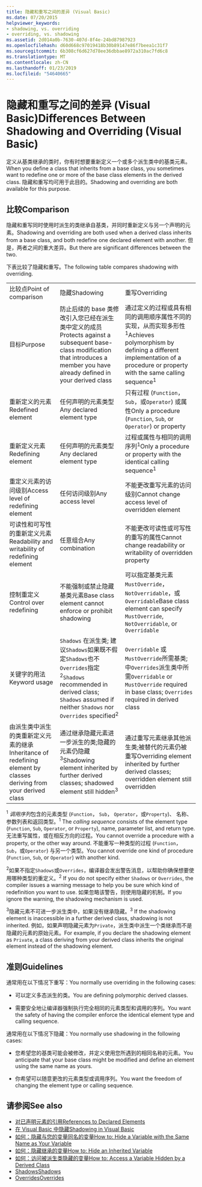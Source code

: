 ```yaml
---
title: 隐藏和重写之间的差异 (Visual Basic)
ms.date: 07/20/2015
helpviewer_keywords:
- shadowing, vs. overriding
- overriding, vs. shadowing
ms.assetid: 2d014a0b-7630-407d-8f4e-24bd87987923
ms.openlocfilehash: d60d668c97019418b30b89147e86f7beea1c31f7
ms.sourcegitcommit: 6b308cf6d627d78ee36dbbae8972a310ac7fd6c8
ms.translationtype: MT
ms.contentlocale: zh-CN
ms.lasthandoff: 01/23/2019
ms.locfileid: "54640665"
---
```

# <a name="differences-between-shadowing-and-overriding-visual-basic"></a><span data-ttu-id="65492-102">隐藏和重写之间的差异 (Visual Basic)</span><span class="sxs-lookup"><span data-stu-id="65492-102">Differences Between Shadowing and Overriding (Visual Basic)</span></span>
<span data-ttu-id="65492-103">定义从基类继承的类时，你有时想要重新定义一个或多个派生类中的基类元素。</span><span class="sxs-lookup"><span data-stu-id="65492-103">When you define a class that inherits from a base class, you sometimes want to redefine one or more of the base class elements in the derived class.</span></span> <span data-ttu-id="65492-104">隐藏和重写均可用于此目的。</span><span class="sxs-lookup"><span data-stu-id="65492-104">Shadowing and overriding are both available for this purpose.</span></span>  
  
## <a name="comparison"></a><span data-ttu-id="65492-105">比较</span><span class="sxs-lookup"><span data-stu-id="65492-105">Comparison</span></span>  
 <span data-ttu-id="65492-106">隐藏和重写同时使用时派生的类继承自基类，并同时重新定义与另一个声明的元素。</span><span class="sxs-lookup"><span data-stu-id="65492-106">Shadowing and overriding are both used when a derived class inherits from a base class, and both redefine one declared element with another.</span></span> <span data-ttu-id="65492-107">但是，两者之间的重大差异。</span><span class="sxs-lookup"><span data-stu-id="65492-107">But there are significant differences between the two.</span></span>  
  
 <span data-ttu-id="65492-108">下表比较了隐藏和重写。</span><span class="sxs-lookup"><span data-stu-id="65492-108">The following table compares shadowing with overriding.</span></span>  
  
||||  
|---|---|---|  
|<span data-ttu-id="65492-109">比较点</span><span class="sxs-lookup"><span data-stu-id="65492-109">Point of comparison</span></span>|<span data-ttu-id="65492-110">隐藏</span><span class="sxs-lookup"><span data-stu-id="65492-110">Shadowing</span></span>|<span data-ttu-id="65492-111">重写</span><span class="sxs-lookup"><span data-stu-id="65492-111">Overriding</span></span>|  
|<span data-ttu-id="65492-112">目标</span><span class="sxs-lookup"><span data-stu-id="65492-112">Purpose</span></span>|<span data-ttu-id="65492-113">防止后续的 base 类修改引入您已经在派生类中定义的成员</span><span class="sxs-lookup"><span data-stu-id="65492-113">Protects against a subsequent base-class modification that introduces a member you have already defined in your derived class</span></span>|<span data-ttu-id="65492-114">通过定义的过程或具有相同的调用顺序属性不同的实现，从而实现多形性<sup>1</sup></span><span class="sxs-lookup"><span data-stu-id="65492-114">Achieves polymorphism by defining a different implementation of a procedure or property with the same calling sequence<sup>1</sup></span></span>|  
|<span data-ttu-id="65492-115">重新定义的元素</span><span class="sxs-lookup"><span data-stu-id="65492-115">Redefined element</span></span>|<span data-ttu-id="65492-116">任何声明的元素类型</span><span class="sxs-lookup"><span data-stu-id="65492-116">Any declared element type</span></span>|<span data-ttu-id="65492-117">只有过程 (`Function`， `Sub`，或`Operator`) 或属性</span><span class="sxs-lookup"><span data-stu-id="65492-117">Only a procedure (`Function`, `Sub`, or `Operator`) or property</span></span>|  
|<span data-ttu-id="65492-118">重新定义元素</span><span class="sxs-lookup"><span data-stu-id="65492-118">Redefining element</span></span>|<span data-ttu-id="65492-119">任何声明的元素类型</span><span class="sxs-lookup"><span data-stu-id="65492-119">Any declared element type</span></span>|<span data-ttu-id="65492-120">过程或属性与相同的调用序列<sup>1</sup></span><span class="sxs-lookup"><span data-stu-id="65492-120">Only a procedure or property with the identical calling sequence<sup>1</sup></span></span>|  
|<span data-ttu-id="65492-121">重定义元素的访问级别</span><span class="sxs-lookup"><span data-stu-id="65492-121">Access level of redefining element</span></span>|<span data-ttu-id="65492-122">任何访问级别</span><span class="sxs-lookup"><span data-stu-id="65492-122">Any access level</span></span>|<span data-ttu-id="65492-123">不能更改重写元素的访问级别</span><span class="sxs-lookup"><span data-stu-id="65492-123">Cannot change access level of overridden element</span></span>|  
|<span data-ttu-id="65492-124">可读性和可写性的重新定义元素</span><span class="sxs-lookup"><span data-stu-id="65492-124">Readability and writability of redefining element</span></span>|<span data-ttu-id="65492-125">任意组合</span><span class="sxs-lookup"><span data-stu-id="65492-125">Any combination</span></span>|<span data-ttu-id="65492-126">不能更改可读性或可写性的重写的属性</span><span class="sxs-lookup"><span data-stu-id="65492-126">Cannot change readability or writability of overridden property</span></span>|  
|<span data-ttu-id="65492-127">控制重定义</span><span class="sxs-lookup"><span data-stu-id="65492-127">Control over redefining</span></span>|<span data-ttu-id="65492-128">不能强制或禁止隐藏基类元素</span><span class="sxs-lookup"><span data-stu-id="65492-128">Base class element cannot enforce or prohibit shadowing</span></span>|<span data-ttu-id="65492-129">可以指定基类元素`MustOverride`， `NotOverridable`，或 `Overridable`</span><span class="sxs-lookup"><span data-stu-id="65492-129">Base class element can specify `MustOverride`, `NotOverridable`, or `Overridable`</span></span>|  
|<span data-ttu-id="65492-130">关键字的用法</span><span class="sxs-lookup"><span data-stu-id="65492-130">Keyword usage</span></span>|<span data-ttu-id="65492-131">`Shadows` 在派生类; 建议`Shadows`如果既不假定`Shadows`也不`Overrides`指定<sup>2</sup></span><span class="sxs-lookup"><span data-stu-id="65492-131">`Shadows` recommended in derived class; `Shadows` assumed if neither `Shadows` nor `Overrides` specified<sup>2</sup></span></span>|<span data-ttu-id="65492-132">`Overridable` 或`MustOverride`所需基类; 中`Overrides`派生类中所需</span><span class="sxs-lookup"><span data-stu-id="65492-132">`Overridable` or `MustOverride` required in base class; `Overrides` required in derived class</span></span>|  
|<span data-ttu-id="65492-133">由派生类中派生的类重新定义元素的继承</span><span class="sxs-lookup"><span data-stu-id="65492-133">Inheritance of redefining element by classes deriving from your derived class</span></span>|<span data-ttu-id="65492-134">通过继承隐藏元素进一步派生的类;隐藏的元素仍隐藏<sup>3</sup></span><span class="sxs-lookup"><span data-stu-id="65492-134">Shadowing element inherited by further derived classes; shadowed element still hidden<sup>3</sup></span></span>|<span data-ttu-id="65492-135">通过重写元素继承其他派生类;被替代的元素仍被重写</span><span class="sxs-lookup"><span data-stu-id="65492-135">Overriding element inherited by further derived classes; overridden element still overridden</span></span>|  
  
 <span data-ttu-id="65492-136"><sup>1</sup> *调用序列*包含的元素类型 (`Function`， `Sub`， `Operator`，或`Property`)、 名称、 参数列表和返回类型。</span><span class="sxs-lookup"><span data-stu-id="65492-136"><sup>1</sup> The *calling sequence* consists of the element type (`Function`, `Sub`, `Operator`, or `Property`), name, parameter list, and return type.</span></span> <span data-ttu-id="65492-137">无法重写属性，或在相反方向的过程。</span><span class="sxs-lookup"><span data-stu-id="65492-137">You cannot override a procedure with a property, or the other way around.</span></span> <span data-ttu-id="65492-138">不能重写一种类型的过程 (`Function`， `Sub`，或`Operator`) 与另一个类型。</span><span class="sxs-lookup"><span data-stu-id="65492-138">You cannot override one kind of procedure (`Function`, `Sub`, or `Operator`) with another kind.</span></span>  
  
 <span data-ttu-id="65492-139"><sup>2</sup>如果不指定`Shadows`或`Overrides`，编译器会发出警告消息，以帮助你确保想要使用哪种类型的重定义。</span><span class="sxs-lookup"><span data-stu-id="65492-139"><sup>2</sup> If you do not specify either `Shadows` or `Overrides`, the compiler issues a warning message to help you be sure which kind of redefinition you want to use.</span></span> <span data-ttu-id="65492-140">如果忽略该警告，则使用隐藏的机制。</span><span class="sxs-lookup"><span data-stu-id="65492-140">If you ignore the warning, the shadowing mechanism is used.</span></span>  
  
 <span data-ttu-id="65492-141"><sup>3</sup>隐藏元素不可进一步派生类中，如果没有继承隐藏。</span><span class="sxs-lookup"><span data-stu-id="65492-141"><sup>3</sup> If the shadowing element is inaccessible in a further derived class, shadowing is not inherited.</span></span> <span data-ttu-id="65492-142">例如，如果声明隐藏元素为`Private`，派生类中派生一个类继承而不是隐藏的元素的原始元素。</span><span class="sxs-lookup"><span data-stu-id="65492-142">For example, if you declare the shadowing element as `Private`, a class deriving from your derived class inherits the original element instead of the shadowing element.</span></span>  
  
## <a name="guidelines"></a><span data-ttu-id="65492-143">准则</span><span class="sxs-lookup"><span data-stu-id="65492-143">Guidelines</span></span>  
 <span data-ttu-id="65492-144">通常用在以下情况下重写：</span><span class="sxs-lookup"><span data-stu-id="65492-144">You normally use overriding in the following cases:</span></span>  
  
-   <span data-ttu-id="65492-145">可以定义多态派生的类。</span><span class="sxs-lookup"><span data-stu-id="65492-145">You are defining polymorphic derived classes.</span></span>  
  
-   <span data-ttu-id="65492-146">需要安全地让编译器强制执行完全相同的元素类型和调用的序列。</span><span class="sxs-lookup"><span data-stu-id="65492-146">You want the safety of having the compiler enforce the identical element type and calling sequence.</span></span>  
  
 <span data-ttu-id="65492-147">通常用在以下情况下隐藏：</span><span class="sxs-lookup"><span data-stu-id="65492-147">You normally use shadowing in the following cases:</span></span>  
  
-   <span data-ttu-id="65492-148">您希望您的基类可能会被修改，并定义使用您所遇到的相同名称的元素。</span><span class="sxs-lookup"><span data-stu-id="65492-148">You anticipate that your base class might be modified and define an element using the same name as yours.</span></span>  
  
-   <span data-ttu-id="65492-149">你希望可以随意更改的元素类型或调用序列。</span><span class="sxs-lookup"><span data-stu-id="65492-149">You want the freedom of changing the element type or calling sequence.</span></span>  
  
## <a name="see-also"></a><span data-ttu-id="65492-150">请参阅</span><span class="sxs-lookup"><span data-stu-id="65492-150">See also</span></span>
- [<span data-ttu-id="65492-151">对已声明元素的引用</span><span class="sxs-lookup"><span data-stu-id="65492-151">References to Declared Elements</span></span>](../../../../visual-basic/programming-guide/language-features/declared-elements/references-to-declared-elements.md)
- [<span data-ttu-id="65492-152">在 Visual Basic 中隐藏</span><span class="sxs-lookup"><span data-stu-id="65492-152">Shadowing in Visual Basic</span></span>](../../../../visual-basic/programming-guide/language-features/declared-elements/shadowing.md)
- [<span data-ttu-id="65492-153">如何：隐藏与您的变量同名的变量</span><span class="sxs-lookup"><span data-stu-id="65492-153">How to: Hide a Variable with the Same Name as Your Variable</span></span>](../../../../visual-basic/programming-guide/language-features/declared-elements/how-to-hide-a-variable-with-the-same-name-as-your-variable.md)
- [<span data-ttu-id="65492-154">如何：隐藏继承的变量</span><span class="sxs-lookup"><span data-stu-id="65492-154">How to: Hide an Inherited Variable</span></span>](../../../../visual-basic/programming-guide/language-features/declared-elements/how-to-hide-an-inherited-variable.md)
- [<span data-ttu-id="65492-155">如何：访问被派生类隐藏的变量</span><span class="sxs-lookup"><span data-stu-id="65492-155">How to: Access a Variable Hidden by a Derived Class</span></span>](../../../../visual-basic/programming-guide/language-features/declared-elements/how-to-access-a-variable-hidden-by-a-derived-class.md)
- [<span data-ttu-id="65492-156">Shadows</span><span class="sxs-lookup"><span data-stu-id="65492-156">Shadows</span></span>](../../../../visual-basic/language-reference/modifiers/shadows.md)
- [<span data-ttu-id="65492-157">Overrides</span><span class="sxs-lookup"><span data-stu-id="65492-157">Overrides</span></span>](../../../../visual-basic/language-reference/modifiers/overrides.md)

